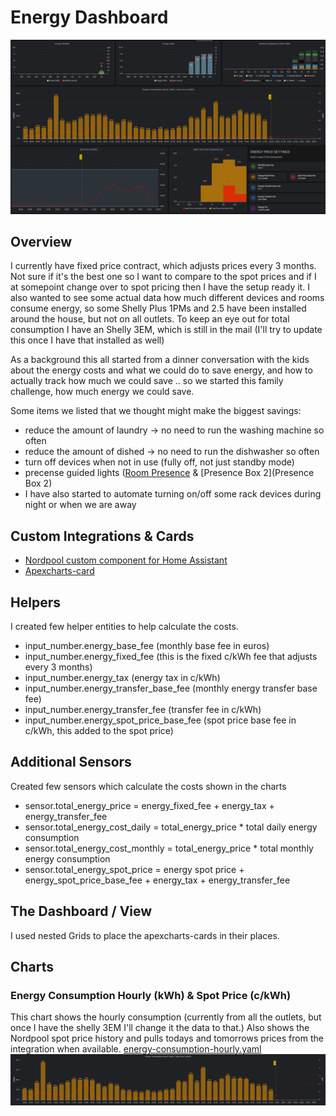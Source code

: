 # Energy Dashboard

![energy dashboard](energy-dashboard.png)

## Overview

I currently have fixed price contract, which adjusts prices every 3 months. Not sure if it's the best one so I want to compare to the spot prices and if I at somepoint change over to spot pricing then I have the setup ready it. I also wanted to see some actual data how much different devices and rooms consume energy, so some Shelly Plus 1PMs and 2.5 have been installed around the house, but not on all outlets. To keep an eye out for total consumption I have an Shelly 3EM, which is still in the mail (I'll try to update this once I have that installed as well)

As a background this all started from a dinner conversation with the kids about the energy costs and what we could do to save energy, and how to actually track how much we could save .. so we started this family challenge, how much energy we could save.

Some items we listed that we thought might make the biggest savings:
* reduce the amount of laundry -> no need to run the washing machine so often
* reduce the amount of dished -> no need to run the dishwasher so often
* turn off devices when not in use (fully off, not just standby mode)
* precense guided lights ([Room Presence](https://github.com/EvisHome/Home-Assistant/blob/main/esphome/presence) & [Presence Box 2](Presence Box 2)
* I have also started to automate turning on/off some rack devices during night or when we are away

## Custom Integrations & Cards

* [Nordpool custom component for Home Assistant](https://github.com/custom-components/nordpool)
* [Apexcharts-card](https://github.com/RomRider/apexcharts-card)

## Helpers

I created few helper entities to help calculate the costs.

* input_number.energy_base_fee (monthly base fee in euros)
* input_number.energy_fixed_fee (this is the fixed c/kWh fee that adjusts every 3 months)
* input_number.energy_tax (energy tax in c/kWh)
* input_number.energy_transfer_base_fee (monthly energy transfer base fee)
* input_number.energy_transfer_fee (transfer fee in c/kWh)
* input_number.energy_spot_price_base_fee (spot price base fee in c/kWh, this added to the spot price)

## Additional Sensors

Created few sensors which calculate the costs shown in the charts

* sensor.total_energy_price = energy_fixed_fee + energy_tax + energy_transfer_fee
* sensor.total_energy_cost_daily = total_energy_price * total daily energy consumption
* sensor.total_energy_cost_monthly = total_energy_price * total monthly energy consumption
* sensor.total_energy_spot_price = energy spot price + energy_spot_price_base_fee + energy_tax + energy_transfer_fee

## The Dashboard / View

I used nested Grids to place the apexcharts-cards in their places.

## Charts

### Energy Consumption Hourly (kWh) & Spot Price (c/kWh)
This chart shows the hourly consumption (currently from all the outlets, but once I have the shelly 3EM I'll change it the data to that.) Also shows the Nordpool spot price history and pulls todays and tomorrows prices from the integration when available.
[energy-consumption-hourly.yaml](energy-consumption-hourly.yaml)
![](energy-consumption-hourly.png)

